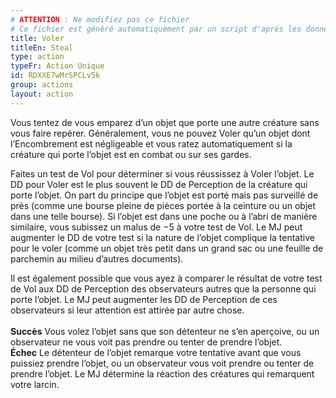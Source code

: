 ```yaml
---
# ATTENTION : Ne modifiez pas ce fichier
# Ce fichier est généré automatiquement par un script d'après les données du module Foundry VTT officiel et de sa traduction
title: Voler
titleEn: Steal
type: action
typeFr: Action Unique
id: RDXXE7wMrSPCLv5k
group: actions
layout: action
---
```

<p><span id="ctl00_MainContent_DetailedOutput">Vous tentez de vous emparez d’un objet que porte une autre créature sans vous faire repérer. Généralement, vous ne pouvez Voler qu’un objet dont l’Encombrement est négligeable et vous ratez automatiquement si la créature qui porte l’objet est en combat ou sur ses gardes.<br></span></p><p><span id="ctl00_MainContent_DetailedOutput">Faites un test de Vol pour déterminer si vous réussissez à Voler l’objet. Le DD pour Voler est le plus souvent le DD de Perception de la créature qui porte l’objet. On part du principe que l’objet est porté mais pas surveillé de près (comme une bourse pleine de pièces portée à la ceinture ou un objet dans une telle bourse). Si l’objet est dans une poche ou à l’abri de manière similaire, vous subissez un malus de −5 à votre test de Vol. Le MJ peut augmenter le DD de votre test si la nature de l’objet complique la tentative pour le voler (comme un objet très petit dans un grand sac ou une feuille de parchemin au milieu d’autres documents).<br></span></p><p><span id="ctl00_MainContent_DetailedOutput">Il est également possible que vous ayez à comparer le résultat de votre test de Vol aux DD de Perception des observateurs autres que la personne qui porte l’objet. Le MJ peut augmenter les DD de Perception de ces observateurs si leur attention est attirée par autre chose.<br><br><strong>Succès</strong>  Vous volez l’objet sans que son détenteur ne s’en aperçoive, ou un observateur ne vous voit pas prendre ou tenter de prendre l’objet.<br><strong>Échec</strong>  Le détenteur de l’objet remarque votre tentative avant que vous puissiez prendre l’objet, ou un observateur vous voit prendre ou tenter de prendre l’objet. Le MJ détermine la réaction des créatures qui remarquent votre larcin.</span></p>
